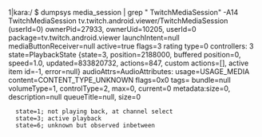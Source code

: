 1|kara:/ $ dumpsys media_session | grep "  TwitchMediaSession" -A14
    TwitchMediaSession tv.twitch.android.viewer/TwitchMediaSession (userId=0)
      ownerPid=27933, ownerUid=10205, userId=0
      package=tv.twitch.android.viewer
      launchIntent=null
      mediaButtonReceiver=null
      active=true
      flags=3
      rating type=0
      controllers: 3
      state=PlaybackState {state=3, position=2188000, buffered position=0, speed=1.0, updated=833820732, actions=847, custom actions=[], active item id=-1, error=null}
      audioAttrs=AudioAttributes: usage=USAGE_MEDIA content=CONTENT_TYPE_UNKNOWN flags=0x0 tags= bundle=null
      volumeType=1, controlType=2, max=0, current=0
      metadata:size=0, description=null
      queueTitle=null, size=0

      state=1; not playing back, at channel select
      state=3; active playback
      state=6; unknown but observed inbetween
